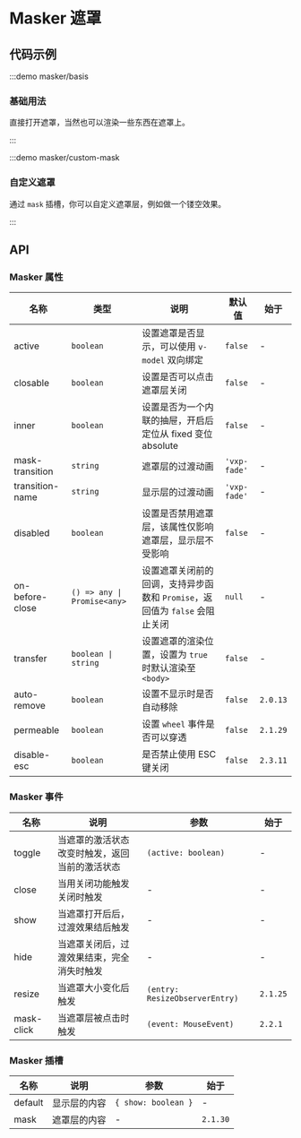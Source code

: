 # Masker 遮罩

## 代码示例

:::demo masker/basis

### 基础用法

直接打开遮罩，当然也可以渲染一些东西在遮罩上。

:::

:::demo masker/custom-mask

### 自定义遮罩

通过 `mask` 插槽，你可以自定义遮罩层，例如做一个镂空效果。

:::

## API

### Masker 属性

| 名称            | 类型                        | 说明                                                                        | 默认值       | 始于     |
| --------------- | --------------------------- | --------------------------------------------------------------------------- | ------------ | -------- |
| active          | `boolean`                   | 设置遮罩是否显示，可以使用 `v-model` 双向绑定                               | `false`      | -        |
| closable        | `boolean`                   | 设置是否可以点击遮罩层关闭                                                  | `false`      | -        |
| inner           | `boolean`                   | 设置是否为一个内联的抽屉，开启后定位从 fixed 变位 absolute                  | `false`      | -        |
| mask-transition | `string`                    | 遮罩层的过渡动画                                                            | `'vxp-fade'` | -        |
| transition-name | `string`                    | 显示层的过渡动画                                                            | `'vxp-fade'` | -        |
| disabled        | `boolean`                   | 设置是否禁用遮罩层，该属性仅影响遮罩层，显示层不受影响                      | `false`      | -        |
| on-before-close | `() => any \| Promise<any>` | 设置遮罩关闭前的回调，支持异步函数和 `Promise`，返回值为 `false` 会阻止关闭 | `null`       | -        |
| transfer        | `boolean \| string`         | 设置遮罩的渲染位置，设置为 `true` 时默认渲染至 `<body>`                     | `false`      | -        |
| auto-remove     | `boolean`                   | 设置不显示时是否自动移除                                                    | `false`      | `2.0.13` |
| permeable       | `boolean`                   | 设置 `wheel` 事件是否可以穿透                                               | `false`      | `2.1.29` |
| disable-esc     | `boolean`                   | 是否禁止使用 ESC 键关闭                                                     | `false`      | `2.3.11` |

### Masker 事件

| 名称       | 说明                                           | 参数                           | 始于     |
| ---------- | ---------------------------------------------- | ------------------------------ | -------- |
| toggle     | 当遮罩的激活状态改变时触发，返回当前的激活状态 | `(active: boolean)`            | -        |
| close      | 当用关闭功能触发关闭时触发                     | -                              | -        |
| show       | 当遮罩打开后后，过渡效果结后触发               | -                              | -        |
| hide       | 当遮罩关闭后，过渡效果结束，完全消失时触发     | -                              | -        |
| resize     | 当遮罩大小变化后触发                           | `(entry: ResizeObserverEntry)` | `2.1.25` |
| mask-click | 当遮罩层被点击时触发                           | `(event: MouseEvent)`          | `2.2.1`  |

### Masker 插槽

| 名称    | 说明         | 参数                | 始于     |
| ------- | ------------ | ------------------- | -------- |
| default | 显示层的内容 | `{ show: boolean }` | -        |
| mask    | 遮罩层的内容 | -                   | `2.1.30` |
